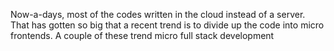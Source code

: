 
Now-a-days, most of the codes written in the cloud instead of a server.
That has gotten so big that a recent trend is to divide up the code
into micro frontends. A couple of these trend micro full stack development

